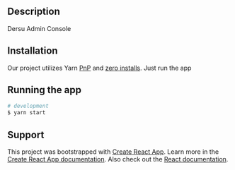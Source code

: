 ## Description

Dersu Admin Console

## Installation

Our project utilizes Yarn  [PnP](https://yarnpkg.com/features/pnp) and [zero installs](https://yarnpkg.com/features/zero-installs). Just run the app

## Running the app

```bash
# development
$ yarn start
```


## Support

This project was bootstrapped with [Create React App](https://github.com/facebook/create-react-app). Learn more in the [Create React App documentation](https://facebook.github.io/create-react-app/docs/getting-started). Also check out the [React documentation](https://reactjs.org/).
